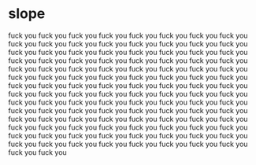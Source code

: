 # slope
fuck you fuck you fuck you fuck you fuck you fuck you fuck you fuck you fuck you fuck you fuck you fuck you fuck you fuck you fuck you fuck you fuck you fuck you fuck you fuck you fuck you fuck you fuck you fuck you fuck you fuck you fuck you fuck you fuck you fuck you fuck you fuck you fuck you fuck you fuck you fuck you fuck you fuck you fuck you fuck you fuck you fuck you fuck you fuck you fuck you fuck you fuck you fuck you fuck you fuck you fuck you fuck you fuck you fuck you fuck you fuck you fuck you fuck you fuck you fuck you fuck you fuck you fuck you fuck you fuck you fuck you fuck you fuck you fuck you fuck you fuck you fuck you fuck you fuck you fuck you fuck you fuck you fuck you fuck you fuck you fuck you fuck you fuck you fuck you fuck you fuck you fuck you fuck you fuck you fuck you fuck you fuck you fuck you fuck you fuck you fuck you fuck you fuck you fuck you fuck you fuck you fuck you fuck you fuck you fuck you fuck you fuck you fuck you fuck you fuck you fuck you fuck you fuck you fuck you 
